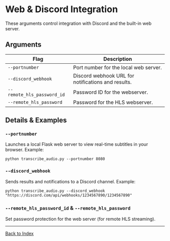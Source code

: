 # Web & Discord Integration

These arguments control integration with Discord and the built-in web server.

## Arguments
| Flag                    | Description                                                      |
|-------------------------|------------------------------------------------------------------|
| `--portnumber`          | Port number for the local web server.                             |
| `--discord_webhook`     | Discord webhook URL for notifications and results.                |
| `--remote_hls_password_id` | Password ID for the webserver.                                 |
| `--remote_hls_password` | Password for the HLS webserver.                                   |

## Details & Examples

### `--portnumber`
Launches a local Flask web server to view real-time subtitles in your browser. Example:
```
python transcribe_audio.py --portnumber 8080
```

### `--discord_webhook`
Sends results and notifications to a Discord channel. Example:
```
python transcribe_audio.py --discord_webhook "https://discord.com/api/webhooks/1234567890/1234567890"
```

### `--remote_hls_password_id` & `--remote_hls_password`
Set password protection for the web server (for remote HLS streaming).

---
[Back to Index](./index.md)
